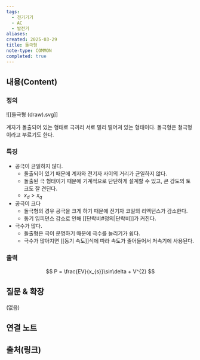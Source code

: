 ```yaml
---
tags:
  - 전기기기
  - AC
  - 발전기
aliases: 
created: 2025-03-29
title: 돌극형
note-type: COMMON
completed: true
---
```


## 내용(Content)

### 정의

![[돌극형 (draw).svg]]

계자가 돌출되어 있는 형태로 극끼리 서로 멀리 떨어져 있는 형태이다. 돌극형은 철극형이라고 부르기도 한다.

### 특징

- 공극이 균일하지 않다.
	- 돌출되어 있기 때문에 계자와 전기자 사이의 거리가 균일하지 않다.
	- 돌출된 극 형태이기 때문에 기계적으로 단단하게 설계할 수 있고, 큰 강도의 토크도 잘 견딘다.
	- $x_{d} > x_{q}$
- 공극이 크다
	- 돌극형의 경우 공극을 크게 하기 때문에 전기자 코일의 리액턴스가 감소한다.
	- 동기 임피던스 감소로 인해 [[단락비#정의|단락비]]가 커진다.
- 극수가 많다.
	- 돌출형은 극이 분명하기 때문에 극수를 늘리기가 쉽다.
	- 극수가 많아지면 [[동기 속도]]식에 따라 속도가 줄어들어서 저속기에 사용된다.

### 출력

$$
P = \frac{EV}{x_{s}}\sin\delta + V^{2}
$$



## 질문 & 확장

(없음)

## 연결 노트

## 출처(링크)

